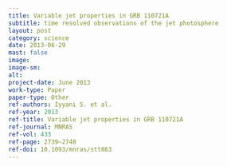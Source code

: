 ```yaml
---
title: Variable jet properties in GRB 110721A
subtitle: time resolved observations of the jet photosphere
layout: post
category: science
date: 2013-06-29
mast: false
image: 
image-sm: 
alt: 
project-date: June 2013
work-type: Paper
paper-type: Other
ref-authors: Iyyani S. et al.
ref-year: 2013
ref-title: Variable jet properties in GRB 110721A
ref-journal: MNRAS
ref-vol: 433
ref-page: 2739–2748
ref-doi: 10.1093/mnras/stt863
---
```

